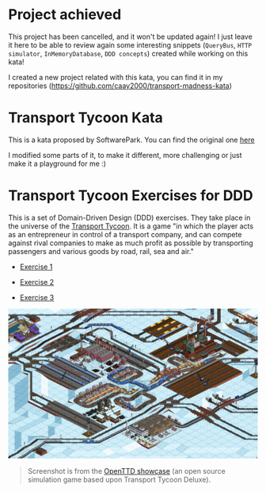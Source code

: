# Project achieved

This project has been cancelled, and it won't be updated again! I just leave it here to be able to review again some 
interesting snippets (`QueryBus`, `HTTP simulator`, `InMemoryDatabase`, `DDD concepts`) created while working on this kata!

I created a new project related with this kata, you can find it in my repositories (https://github.com/caay2000/transport-madness-kata)

# Transport Tycoon Kata

This is a kata proposed by SoftwarePark. You can find the original
one [here](https://github.com/Softwarepark/exercises/blob/master/transport-tycoon.md)

I modified some parts of it, to make it different, more challenging or just make it a playground for me :)

# Transport Tycoon Exercises for DDD

This is a set of Domain-Driven Design (DDD) exercises. They take place in the universe of
the [Transport Tycoon](https://en.wikipedia.org/wiki/Transport_Tycoon). It is a game "in which the player acts as an
entrepreneur in control of a transport company, and can compete against rival companies to make as much profit as
possible by transporting passengers and various goods by road, rail, sea and air."

- [Exercise 1](readme/transport-tycoon-1.md)

- [Exercise 2](readme/transport-tycoon-2.md)

- [Exercise 3](readme/transport-tycoon-3.md)

![tt-1-the-game.png](readme/images/tt-1-openttd.png)

> Screenshot is from the [OpenTTD showcase](https://www.openttd.org/screenshots.html) (an open source simulation game based upon Transport Tycoon Deluxe).


